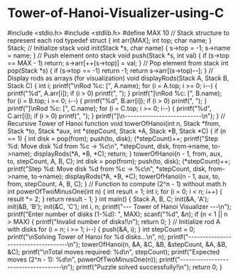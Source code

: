 # Tower-of-Hanoi-Visualizer-using-C
#include <stdio.h>
#include <stdlib.h>
#define MAX 10
// Stack structure to represent each rod
typedef struct {
int arr[MAX];
int top;
char name;
} Stack;
// Initialize stack
void init(Stack *s, char name) {
s->top = -1;
s->name = name;
}
// Push element onto stack
void push(Stack *s, int val) {
if (s->top == MAX - 1)
return;
s->arr[++(s->top)] = val;
}
// Pop element from stack
int pop(Stack *s) {
if (s->top == -1)
return -1;
return s->arr[(s->top)--];
}
// Display rods as arrays (for visualization)
void displayRods(Stack A, Stack B, Stack C) {
int i;
printf("\nRod %c: [", A.name);
for (i = A.top; i >= 0; i--) {
printf("%d", A.arr[i]);
if (i > 0) printf(", ");
}
printf("]\nRod %c: [", B.name);
for (i = B.top; i >= 0; i--) {
printf("%d", B.arr[i]);
if (i > 0) printf(", ");
}
printf("]\nRod %c: [", C.name);
for (i = C.top; i >= 0; i--) {
printf("%d", C.arr[i]);
if (i > 0) printf(", ");
}
printf("]\n---------------------------\n");
}
// Recursive Tower of Hanoi function
void towerOfHanoi(int n, Stack *from, Stack *to, Stack *aux,
int *stepCount, Stack *A, Stack *B, Stack *C) {
if (n == 1) {
int disk = pop(from);
push(to, disk);
(*stepCount)++;
printf("Step %d: Move disk %d from %c -> %c\n",
*stepCount, disk, from->name, to->name);
displayRods(*A, *B, *C);
return;
}
towerOfHanoi(n - 1, from, aux, to, stepCount, A, B, C);
int disk = pop(from);
push(to, disk);
(*stepCount)++;
printf("Step %d: Move disk %d from %c -> %c\n",
*stepCount, disk, from->name, to->name);
displayRods(*A, *B, *C);
towerOfHanoi(n - 1, aux, to, from, stepCount, A, B, C);
}
// Function to compute (2^n - 1) without math.h
int powerOfTwoMinusOne(int n) {
int result = 1;
int i;
for (i = 0; i < n; i++) {
result *= 2;
}
return result - 1;
}
int main() {
Stack A, B, C;
init(&A, 'A');
init(&B, 'B');
init(&C, 'C');
int i, n;
printf("--- Tower of Hanoi Visualizer ---\n");
printf("Enter number of disks (1-%d): ", MAX);
scanf("%d", &n);
if (n < 1 || n > MAX) {
printf("Invalid number of disks!\n");
return 0;
}
// Initialize rod A with disks
for (i = n; i >= 1; i--) {
push(&A, i);
}
int stepCount = 0;
printf("\nSolving Tower of Hanoi for %d disks...\n", n);
printf("------------------------------------\n");
towerOfHanoi(n, &A, &C, &B, &stepCount, &A, &B, &C);
printf("\nTotal moves required: %d\n", stepCount);
printf("Expected moves (2^n - 1): %d\n", powerOfTwoMinusOne(n));
printf("------------------------------------\n");
printf("Puzzle solved successfully!\n");
return 0;
}

